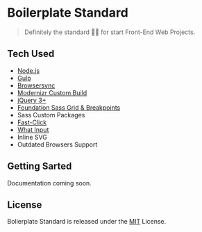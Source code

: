 # Boilerplate Standard
> Definitely the standard 👌🏽 for start Front-End Web Projects.

## Tech Used

- [Node.js](https://nodejs.org/) 
- [Gulp](http://gulpjs.com)
- [Browsersync](https://www.browsersync.io)
- [Modernizr Custom Build](https://modernizr.com)
- [jQuery 3+](http://jquery.com) 
- [Foundation Sass Grid & Breakpoints](http://foundation.zurb.com/sites/docs/grid.html) 
- Sass Custom Packages
- [Fast-Click](https://github.com/ftlabs/fastclick)
- [What Input](https://github.com/ten1seven/what-input)
- Inline SVG 
- Outdated Browsers Support

## Getting Sarted

Documentation coming soon.

## License 

Bolierplate Standard is released under the [MIT](https://opensource.org/licenses/MIT) License.
